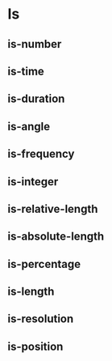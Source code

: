 # Is

## is-number

## is-time

## is-duration

## is-angle

## is-frequency

## is-integer

## is-relative-length

## is-absolute-length

## is-percentage

## is-length

## is-resolution

## is-position